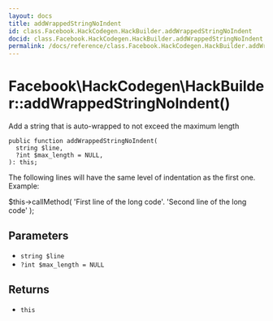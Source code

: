 ```yaml
---
layout: docs
title: addWrappedStringNoIndent
id: class.Facebook.HackCodegen.HackBuilder.addWrappedStringNoIndent
docid: class.Facebook.HackCodegen.HackBuilder.addWrappedStringNoIndent
permalink: /docs/reference/class.Facebook.HackCodegen.HackBuilder.addWrappedStringNoIndent/
---
```

# Facebook\\HackCodegen\\HackBuilder::addWrappedStringNoIndent()




Add a string that is auto-wrapped to not exceed the maximum length




``` Hack
public function addWrappedStringNoIndent(
  string $line,
  ?int $max_length = NULL,
): this;
```




The following lines will have the same level of indentation as the first
one. Example:




$this->callMethod(
'First line of the long code'.
'Second line of the long code'
);




## Parameters




+ ` string $line `
+ ` ?int $max_length = NULL `




## Returns




* ` this `